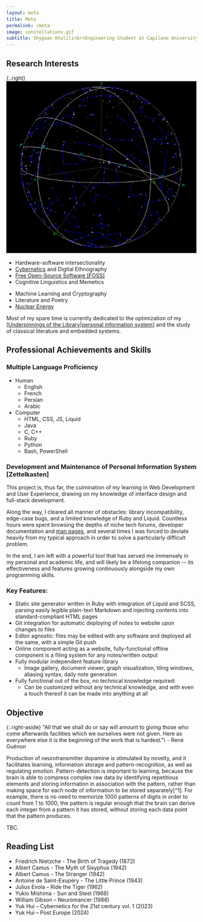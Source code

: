 ```yaml
---
layout: meta
title: Meta
permalink: /meta
image: constellations.gif
subtitle: Shygaan Khalili<br>Engineering Student at Capilano University
---
```




## Research Interests

{:.right}
![Image](images/constellations.gif)

- Hardware-software intersectionality
- [Cybernetics](https://web.mit.edu/esd.83/www/notebook/Cybernetics.PDF) and Digital Ethnography
- [Free Open-Source Software [FOSS]](https://opensource.org/osd)
- Cognitive Linguistics and Memetics
<!-- - Heterodox Archaeology and Mythopoeic Thought -->
- Machine Learning and Cryptography
- Literature and Poetry
- [Nuclear Energy](library/Nuclear%20Energy%20Basic%20Principles.pdf)

Most of my spare time is currently dedicated to the optimization of my [[Underpinnings of the Library|personal information system]] and the study of classical literature and embedded systems.


## Professional Achievements and Skills

### Multiple Language Proficiency
  - Human
    - English
    - French
    - Persian
    - Arabic
  - Computer
    - HTML, CSS, JS, Liquid
    - Java
    - C, C++
    - Ruby
    - Python
    - Bash, PowerShell


### Development and Maintenance of Personal Information System [Zettelkasten]

This project is, thus far, the culmination of my learning in Web Development and User Experience, drawing on my knowledge of interface design and full-stack development.

Along the way, I cleared all manner of obstacles: library incompatibility, edge-case bugs, and a limited knowledge of Ruby and Liquid. Countless hours were spent browsing the depths of niche tech forums, developer documentation and [man pages](https://en.wikipedia.org/wiki/Man_page), and several times I was forced to deviate heavily from my typical approach in order to solve a particularly difficult problem.

In the end, I am left with a powerful tool that has served me immensely in my personal and academic life, and will likely be a lifelong companion -- its effectiveness and features growing continuously alongside my own programming skills.

### Key Features:
- Static site generator written in Ruby with integration of Liquid and SCSS, parsing easily legible plain-text Markdown and injecting contents into standard-compliant HTML pages
- Git integration for automatic deploying of notes to website upon changes to files
- Editor agnostic: files may be edited with any software and deployed all the same, with a simple Git push
- Online component acting as a website, fully-functional offline component is a filing system for any notes/written output
- Fully modular independent feature library
  - Image gallery, document viewer, graph visualization, tiling windows, aliasing syntax, daily note generation
-  Fully functional out of the box, no technical knowledge required:
   - Can be customized without any technical knowledge, and with even a touch thereof it can be made into anything at all



## Objective





{:.right-aside}
"All that we shall do or say will amount to giving those who come afterwards facilities which we ourselves were not given. Here as everywhere else it is the beginning of the work that is hardest."\\
\- René Guénon


Production of neurotransmitter dopamine is stimulated by novelty, and it facilitates learning, information storage and pattern-recognition, as well as regulating emotion. Pattern-detection is important to learning, because the brain is able to compress complex raw data by identifying repetitious elements and storing information in association with the pattern, rather than making space for each node of information to be stored separately[^1]. For example, there is no need to memorize 1000 patterns of digits in order to count from 1 to 1000; the pattern is regular enough that the brain can derive each integer from a pattern it has stored, without storing each data point that the pattern produces.

<!--
I envision a world where the individual's agency is unrestricted and the flow of information is unimpeded by formality and greed -- a return to the paradigm of the Old Internet, born from the dialectic infinities of silicon and soul. Do not let my mention of technology deceive you -- what I seek is not innovation. I am indifferent to the progression or even erasure of the Internet. Rather, I seek to realize the highest purpose of all reason and intellect: the perception of the **Unadulterated Truth**. My pursuit is driven by a desire to resurrect the civilized anarchy of the Old World in order to foster a culture conducive to Truth-seeking, whether by scientific, religious, or philosophical means. The Internet is simply the greatest tool at my disposal. It is the agora of our age, a space where ideas converge and diverge; the collective consciousness made manifest. -->

TBC.

<!-- The Internet and our material lives are reflections of one another: a change in one is a change in the other. I envision a kind of cultural, and by extension, digital [palingenisis](https://en.wiktionary.org/wiki/palingenesis) -- a New Internet paradigm, born of the dialectic infinities of unrelenting self-interest and unsparing benevolence.  The key to achieving this, I believe, is to revive the principles of the Old Internet: unrestricted user agency, free information, anonymity, and UNIX philosophy.


What I seek through my work is not technical innovation; I am indifferent to the progression or even total annihilation of technology. Rather, I seek the end goal of all reason and intellect, the highest purpose of the human Soul: the perception of Truth. In order to realize this, however, I believe that the Internet is the greatest tool at my disposal. It is the agora of our age, a space where ideas converge and diverge, shaping contours of our shared consciousness. The ideals of the Old Internet -- my pursuit is driven by a vision to resurrect these ideals in our contemporary cultural landscape and reclaim the Internet as a domain of potential and creativity.

  -->




## Reading List
- Friedrich Nietzche - The Birth of Tragedy (1872)
- Albert Camus - The Myth of Sisyphus (1942)
- Albert Camus - The Stranger (1942)
- Antoine de Saint-Exupéry - The Little Prince (1943)
- Julius Evola – Ride the Tiger (1962)
- Yukio Mishima - Sun and Steel (1968)
- William Gibson – Neuromancer (1986)
- Yuk Hui – Cybernetics for the 21st century vol. 1 (2023)
- Yuk Hui – Post Europe (2024)




[//begin]: # "Autogenerated link references for markdown compatibility"
[Underpinnings of the Library|personal information system]: <_articles/Underpinnings of the Library> "Underpinnings of the Library"
[//end]: # "Autogenerated link references"